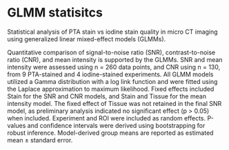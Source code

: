 # GLMM statisitcs

Statistical analysis of PTA stain vs iodine stain quality in micro CT imaging using generalized linear mixed-effect models (GLMMs).

Quantitative comparison of signal-to-noise ratio (SNR), contrast-to-noise ratio (CNR), and mean intensity is supported by the GLMMs. SNR and mean intensity were assessed using n = 260 data points, and CNR using n = 130, from 9 PTA-stained and 4 iodine-stained experiments. All GLMM models utilized a Gamma distribution with a log link function and were fitted using the Laplace approximation to maximum likelihood. Fixed effects included Stain for the SNR and CNR models, and Stain and Tissue for the mean intensity model. The fixed effect of Tissue was not retained in the final SNR model, as preliminary analysis
indicated no significant effect (p > 0.05) when included. Experiment and ROI were included as random effects. P-values and confidence intervals were derived using bootstrapping for robust inference. Model-derived group means are reported as estimated mean ± standard error.
